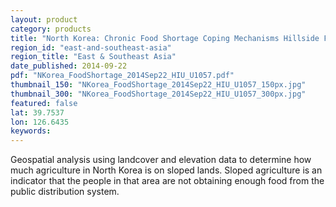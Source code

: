 ```yaml
---
layout: product
category: products
title: "North Korea: Chronic Food Shortage Coping Mechanisms Hillside Farming"
region_id: "east-and-southeast-asia"
region_title: "East & Southeast Asia"
date_published: 2014-09-22
pdf: "NKorea_FoodShortage_2014Sep22_HIU_U1057.pdf"
thumbnail_150: "NKorea_FoodShortage_2014Sep22_HIU_U1057_150px.jpg"
thumbnail_300: "NKorea_FoodShortage_2014Sep22_HIU_U1057_300px.jpg"
featured: false
lat: 39.7537
lon: 126.6435
keywords:
---
```

Geospatial analysis using landcover and elevation data to determine how much agriculture in North Korea is on sloped lands. Sloped agriculture is an indicator that the people in that area are not obtaining enough food from the public distribution system.
